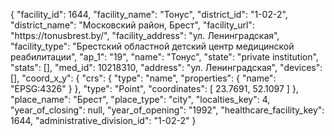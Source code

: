 {
    "facility_id": 1644,
    "facility_name": "Тонус",
    "district_id": "1-02-2",
    "district_name": "Московский район, Брест",
    "facility_url": "https:\/\/tonusbrest.by\/",
    "facility_address": "ул. Ленинградская",
    "facility_type": "Брестский областной детский центр медицинской реабилитации",
    "ap_1": "19",
    "name": "Тонус",
    "state": "private institution",
    "stats": [],
    "med_id": 10218310,
    "address": "ул. Ленинградская",
    "devices": [],
    "coord_x_y": {
        "crs": {
            "type": "name",
            "properties": {
                "name": "EPSG:4326"
            }
        },
        "type": "Point",
        "coordinates": [
            23.7691,
            52.1097
        ]
    },
    "place_name": "Брест",
    "place_type": "city",
    "localties_key": 4,
    "year_of_closing": null,
    "year_of_opening": "1992",
    "healthcare_facility_key": 1644,
    "administrative_division_id": "1-02-2"
}